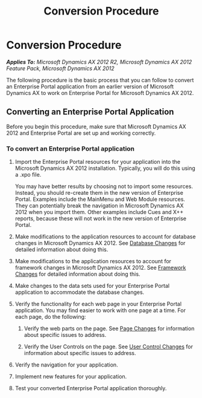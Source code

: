 ﻿---
title: Conversion Procedure
TOCTitle: Conversion Procedure
ms:assetid: 6eb1d1c0-4bdc-4472-b757-cb3bc6b5c385
ms:mtpsurl: https://msdn.microsoft.com/en-us/library/Hh272126(v=AX.60)
ms:contentKeyID: 36542038
ms.date: 11/07/2012
mtps_version: v=AX.60
---

# Conversion Procedure 


_**Applies To:** Microsoft Dynamics AX 2012 R2, Microsoft Dynamics AX 2012 Feature Pack, Microsoft Dynamics AX 2012_

The following procedure is the basic process that you can follow to convert an Enterprise Portal application from an earlier version of Microsoft Dynamics AX to work on Enterprise Portal for Microsoft Dynamics AX 2012.

## Converting an Enterprise Portal Application

Before you begin this procedure, make sure that Microsoft Dynamics AX 2012 and Enterprise Portal are set up and working correctly.

### To convert an Enterprise Portal application

1.  Import the Enterprise Portal resources for your application into the Microsoft Dynamics AX 2012 installation. Typically, you will do this using a .xpo file.
    
    You may have better results by choosing not to import some resources. Instead, you should re-create them in the new version of Enterprise Portal. Examples include the MainMenu and Web Module resources. They can potentially break the navigation in Microsoft Dynamics AX 2012 when you import them. Other examples include Cues and X++ reports, because these will not work in the new version of Enterprise Portal.

2.  Make modifications to the application resources to account for database changes in Microsoft Dynamics AX 2012. See [Database Changes](database-changes.md) for detailed information about doing this.

3.  Make modifications to the application resources to account for framework changes in Microsoft Dynamics AX 2012. See [Framework Changes](framework-changes.md) for detailed information about doing this.

4.  Make changes to the data sets used for your Enterprise Portal application to accommodate the database changes.

5.  Verify the functionality for each web page in your Enterprise Portal application. You may find easier to work with one page at a time. For each page, do the following:
    
    1.  Verify the web parts on the page. See [Page Changes](page-changes.md) for information about specific issues to address.
    
    2.  Verify the User Controls on the page. See [User Control Changes](user-control-changes.md) for information about specific issues to address.

6.  Verify the navigation for your application.

7.  Implement new features for your application.

8.  Test your converted Enterprise Portal application thoroughly.

